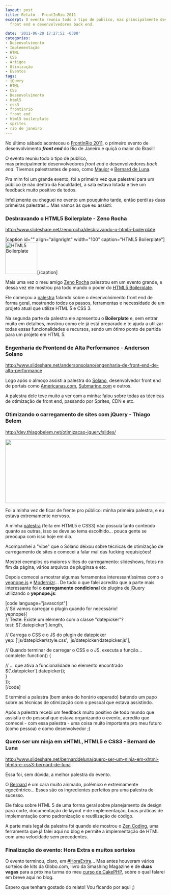 ```yaml
---
layout: post
title: Relato - FrontInRio 2011
excerpt: O evento reuniu todo o tipo de publico, mas principalmente desenvolvedores
  front end e desenvolvedores back end.

date: '2011-06-20 17:27:52 -0300'
categories:
- Desenvolvimento
- Implementação
- HTML
- CSS
- Artigos
- Otimização
- Eventos
tags:
- jQuery
- HTML
- CSS
- Desenvolvimento
- html5
- css3
- frontinrio
- front end
- html5 boilerplate
- sprites
- rio de janeiro
---
```

<p>No último sábado aconteceu o <a href="http://www.frontinrio.com.br/">FrontInRio 2011</a>, o primeiro evento de desenvolvimento <strong><em>front end</em></strong> do Rio de Janeiro e quiçá o maior do Brasil!</p>
<p>O evento reuniu todo o tipo de publico, mas principalmente desenvolvedores <em>front end</em> e desenvolvedores <em>back end</em>. Tivemos palestrantes de peso, como <a href="http://www.maujor.com/">Maujor</a> e <a href="http://www.bernarddeluna.com/">Bernard de Luna</a>.</p>
<p>Pra mim foi um grande evento, foi a primeira vez que palestrei para um público (e não dentro da Faculdade), a sala estava lotada e tive um feedback muito positivo de todos.</p>
<p>Infelizmente eu cheguei no evento um pouquinho tarde, então perdi as duas primeiras palestras... Mas vamos às que eu assisti:</p>
<h3>Desbravando o HTML5 Boilerplate - Zeno Rocha</h3>
<p><a href="http://www.slideshare.net/zenorocha/desbravando-o-html5-boilerplate">http://www.slideshare.net/zenorocha/desbravando-o-html5-boilerplate</a></p>
<p>[caption id="" align="alignright" width="100" caption="HTML5 Boilerplate"]<img title="HTML5 Boilerplate" src="http://cmstutorials.org/sources/tutorials/653224824html5_boilerplate.jpg" alt="HTML5 Boilerplate" width="100" height="100" />[/caption]</p>
<p>Mais uma vez o meu amigo <a href="http://zenorocha.com/">Zeno Rocha</a> palestrou em um evento grande, e dessa vez ele mostrou pra todo mundo o poder do <a href="http://html5boilerplate.com/">HTML5 Boilerplate</a>.</p>
<p>Ele começou a <a href="http://www.slideshare.net/zenorocha/desbravando-o-html5-boilerplate">palestra</a> falando sobre o desenvolvimento front end de forma geral, mostrando todos os passos, ferramentas e necessidade de um projeto atual que utilize HTML 5 e CSS 3.</p>
<p>Na segunda parte da palestra ele apresentou o <strong>Boilerplate</strong> e, sem entrar muito em detalhes, mostrou como ele já está preparado e te ajuda a utilizar todas essas funcionalidades e recursos, sendo um ótimo ponto de partida para um projeto em HTML 5.</p>
<h3>Engenharia de Frontend de Alta Performance - Anderson Solano</h3>
<p><a href="http://www.slideshare.net/andersonsolano/engenharia-de-front-end-de-alta-performance">http://www.slideshare.net/andersonsolano/engenharia-de-front-end-de-alta-performance</a></p>
<p>Logo após o almoço assisti a palestra do <a href="http://anderson.naoesqueca.com/">Solano</a>, desenvolvedor front end de portais como <a href="http://www.americanas.com.br/">Americanas.com</a>, <a href="http://submarino.com">Submarino.com</a> e outros.</p>
<p>A palestra dele teve muito a ver com a minha: falou sobre todas as técnicas de otimização de front end, passando por Sprites, CDN e etc.</p>
<h3>Otimizando o carregamento de sites com jQuery - Thiago Belem</h3>
<p><a href="http://dev.thiagobelem.net/otimizacao-jquery/slides/">http://dev.thiagobelem.net/otimizacao-jquery/slides/</a></p>
<p><a href="http://blog.thiagobelem.net/wp-content/uploads/2011/06/324851939.jpg"><img class="aligncenter size-large wp-image-1600" title="324851939" src="http://blog.thiagobelem.net/wp-content/uploads/2011/06/324851939-570x200.jpg" alt="" width="570" height="200" /></a></p>
<p>Foi a minha vez de ficar de frente pro público: minha primeira palestra, e eu estava extremamente nervoso.</p>
<p>A minha <a href="http://dev.thiagobelem.net/otimizacao-jquery/slides/">palestra</a> (feita em HTML5 e CSS3) não possuía tanto conteúdo quanto as outras, isso se deve ao tema escolhido... pouca gente se preocupa com isso hoje em dia.</p>
<p>Acompanhei a "vibe" que o Solano deixou sobre técnicas de otimização de carregamento de sites e comecei a falar mal das fucking requisições!</p>
<p>Mostrei exemplos os maiores vilões do carregamento: slideshows, fotos no fim da página, vários arquivos de pluginsa e etc.</p>
<p>Depois comecei a mostrar algumas ferramentas interessantíssimas como o <a href="http://yepnopejs.com/">yepnope.js</a> e <a href="http://www.modernizr.com/">Modernizr</a>... De tudo o que falei acredito que a parte mais interessante foi o <strong>carregamento condicional</strong> de plugins de jQuery utilizando o <strong>yepnope.js</strong>:</p>
<p>[code language="javascript"]<br />
// Só vamos carregar o plugin quando for necessário!<br />
yepnope({<br />
        // Teste: Existe um elemento com a classe &quot;datepicker&quot;?<br />
        test: $('.datepicker').length,</p>
<p>        // Carrega o CSS e o JS do plugin de datepicker<br />
        yep: ['js/datepicker/style.css', 'js/datepicker/datepicker.js'],</p>
<p>        // Quando terminar de carregar o CSS e o JS, executa a função...<br />
        complete: function() {</p>
<p>                // ... que ativa a funcionalidade no elemento encontrado<br />
                $('.datepicker').datepicker();<br />
        }<br />
});<br />
[/code]</p>
<p>E terminei a palestra (bem antes do horário esperado) batendo um papo sobre as técnicas de otimização com o pessoal que estava assistindo.</p>
<p>Após a palestra recebi um feedback muito positivo de todo mundo que assistiu e do pessoal que estava organizando o evento, acredito que comecei - com essa palestra - uma coisa muito importante pro meu futuro (como pessoa) e como desenvolvedor ;)</p>
<h3>Quero ser um ninja em xHTML, HTML5 e CSS3 - Bernard de Luna</h3>
<p><a href="http://www.slideshare.net/bernarddeluna/quero-ser-um-ninja-em-xhtml-html5-e-css3-bernard-de-luna">http://www.slideshare.net/bernarddeluna/quero-ser-um-ninja-em-xhtml-html5-e-css3-bernard-de-luna</a></p>
<p>Essa foi, sem dúvida, a melhor palestra do evento.</p>
<p>O <a href="http://www.bernarddeluna.com/">Bernard</a> é um cara muito animado, polêmico e extremamente egocêntrico... Esses são os ingredientes perfeitos pra uma palestra de sucesso.</p>
<p>Ele falou sobre HTML 5 de uma forma geral sobre planejamento de design para corte, documentação de layout e de implementação, boas práticas de implementação como padronização e reutilização de código.</p>
<p>A parte mais legal da palestra foi quando ele mostrou o <a title="Zen-Coding – Criando HTML como um ninja!" href="http://blog.thiagobelem.net/zen-coding-criando-html-como-um-ninja/">Zen Coding</a>, uma ferramenta que já falei aqui no blog e permite a implementação de HTML com uma velocidade sem precedentes.</p>
<h3>Finalização do evento: Hora Extra e muitos sorteios</h3>
<p>O evento terminou, claro, em <a href="http://horaextra.org/">#HoraExtra</a>... Mas antes houveram vários sorteios de kits da Globo.com, livro da Smashing Magazine e de <strong>duas vagas</strong> para a próxima turma do meu <a href="http://curso-cakephp.com.br">curso de CakePHP</a>, sobre o qual falarei em breve aqui no blog.</p>
<p>Espero que tenham gostado do relato! Vou ficando por aqui ;)</p>

